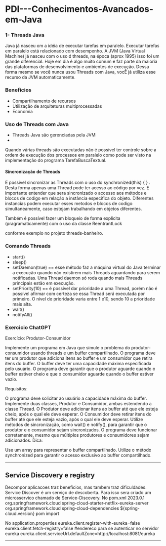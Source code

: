 # PDI---Conhecimentos-Avancados-em-Java

<h3>1- Threads Java</h3> 
<p> Java já nasceu om a idéia de executar tarefas em paralelo. Executar tarefas em paralelo está relacionado com desempenho. A JVM (Java Virtual Machine) já nasceu com o uso d threads, na época (aprox 1995) isso foi um grande diferencial. Hoje em dia é algo muito comum e faz parte da maioria das plataformas de desenvolvimento e ambientes de execução. Dessa forma mesmo se você nunca usou Threads com Java, vocÊ já utiliza esse recurso da JVM automaticamente. </p>

<h3>Benefícios</h3>
<ul>
  <li>Compartilhamento de recursos</li>
  <li>Utilização de arquiteturas multiprocessadas</li>
  <li>Economia</li>
</ul>

<h3>Uso de Threads com Java</h3>
<ul>
  <li>Threads Java são gerenciadas pela JVM</li>
  <li></li>
</ul>

<p>Quando várias threads são executadas não é possível ter controle sobre a ordem de execução dos processos em paralelo como pode ser visto na implementação do programa TarefaBuscaTextual.</p> 

<h4>Sincronização de Threads</h4>
<p>E possivel sincronizar as Threads com o uso do <emph>synchronized(this) { } </emph>. Desta forma apenas uma Thread pode ter acesso ao código por vez. É importante entender que sera sincronizado o accesso aos métodos e blocos de codigo em relação a instância especifica do objeto. Diferentes instancias podem executar esses metodos e blocos de codigo simultaneamente, caso estejam trabalhando em objetos diferentes.</p>
<p>Também é possível fazer um bloqueio de forma explícita (pragramaticamente) com o uso da classe <emph>ReentrantLock</emph></p> conforme exemplo no projeto <emph>threads-banheiro</emph>.

<h3>Comando Threads</h3>
<ul>
    <li>start()</li>
    <li>sleep()</li>
    <li>setDaemon(true) == esse método faz a máquina virtual do Java terminar a execução quando não existirem mais Threads aguardando para serem notificadas. Uma Thread daemon só roda quando mais Threads principais estão em execução.</li>
    <li>setPriority(10) == é possível dar prioridade a uma Thread, porém não é possível afirmar com certeza se essa Thread será executada por primeiro. O nível de prioridade varia entre 1 e10, sendo 10 a prioridade mais alta.</li>
    <li>wait()</li>
    <li>notifyAll()</li>
</ul>

<h3>Exercicio ChatGPT</h3>
Exercício: Produtor-Consumidor

Implemente um programa em Java que simule o problema do produtor-consumidor usando threads e um buffer compartilhado. O programa deve ter um produtor que adiciona itens ao buffer e um consumidor que retira itens do buffer. O buffer deve ter uma capacidade máxima especificada pelo usuário. O programa deve garantir que o produtor aguarde quando o buffer estiver cheio e que o consumidor aguarde quando o buffer estiver vazio.

Requisitos:

O programa deve solicitar ao usuário a capacidade máxima do buffer.
Implemente duas classes, Produtor e Consumidor, ambas estendendo a classe Thread.
O Produtor deve adicionar itens ao buffer até que ele esteja cheio, após o qual ele deve esperar.
O Consumidor deve retirar itens do buffer até que ele esteja vazio, após o qual ele deve esperar.
Utilize métodos de sincronização, como wait() e notify(), para garantir que o produtor e o consumidor sejam sincronizados.
O programa deve funcionar corretamente, mesmo que múltiplos produtores e consumidores sejam adicionados.
Dica:

Use um array para representar o buffer compartilhado.
Utilize o método synchronized para garantir o acesso exclusivo ao buffer compartilhado.


<hr>

<h2>Service Discovery e registry</h2>
Decompor aplicacoes traz beneficios, mas tambem traz dificuldades. 
Service Discover é um serviço de descoberta. 
Para isso sera criado um microsservico chamado de Service-Discovery.
No pom.xml 
<spring-cloud.version>2023.0.1</spring-cloud.version>

<dependency>
			<groupId>org.springframework.cloud</groupId>
			<artifactId>spring-cloud-starter-netflix-eureka-server</artifactId>
</dependency>

<dependencyManagement>
		<dependencies>
			<dependency>
				<groupId>org.springframework.cloud</groupId>
				<artifactId>spring-cloud-dependencies</artifactId>
				<version>${spring-cloud.version}</version>
				<type>pom</type>
				<scope>import</scope>
			</dependency>
		</dependencies>
	</dependencyManagement>

 No application.properties
 eureka.client.register-with-eureka=false 
eureka.client.fetch-registry=false
#endereco para se autenticar no servidor eureka
eureka.client.serviceUrl.defaultZone=http://localhost:8081/eureka

-------------------------------------------------------------------





